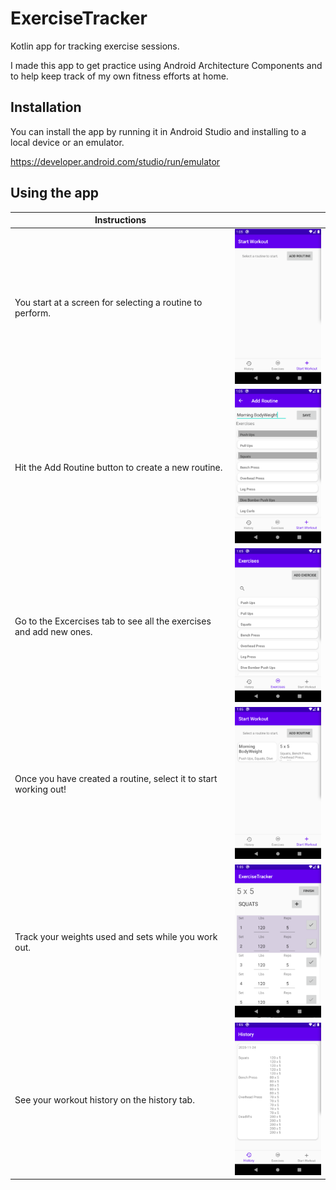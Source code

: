 # ExerciseTracker
Kotlin app for tracking exercise sessions.

I made this app to get practice using Android Architecture Components and to help keep track of my own fitness efforts at home.


## Installation
You can install the app by running it in Android Studio and installing to a local device or an emulator.

https://developer.android.com/studio/run/emulator

## Using the app
|Instructions                                             |                                                                                |
|---------------------------------------------------------|:------------------------------------------------------------------------------:|
|You start at a screen for selecting a routine to perform.|![Start Exercise](app/src/main/res/screenshots/startWorkout.png "Start Workout")|
|Hit the Add Routine button to create a new routine.      |![New Routine](app/src/main/res/screenshots/newRoutine.png "New Routine")       |
|Go to the Excercises tab to see all the exercises and add new ones.|![Exercises](app/src/main/res/screenshots/exercises.png "Exercises")  |
|Once you have created a routine, select it to start working out!|![Select Routine](app/src/main/res/screenshots/selectRoutine.png "Select Routine")|
|Track your weights used and sets while you work out.     |![Routine](app/src/main/res/screenshots/routine.png "Routine")|     
|See your workout history on the history tab.             |![History](app/src/main/res/screenshots/history.png "History")     |
